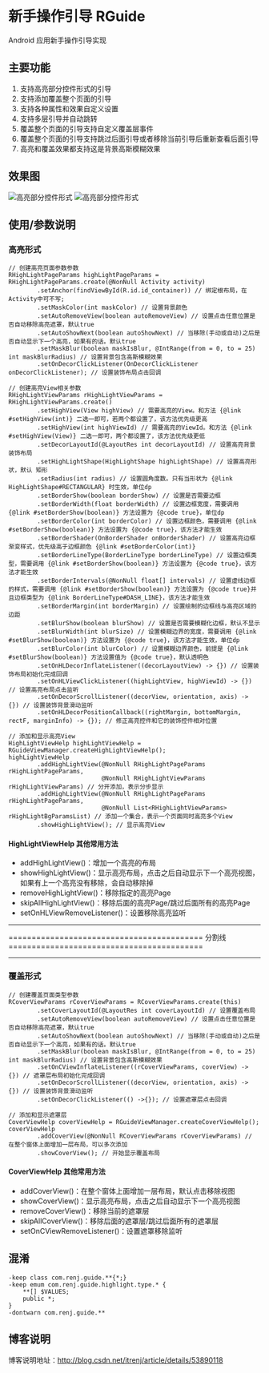 # 新手操作引导 RGuide
Android 应用新手操作引导实现

## 主要功能

1. 支持高亮部分控件形式的引导
2. 支持添加覆盖整个页面的引导  
3. 支持各种属性和效果自定义设置
4. 支持多层引导并自动跳转
5. 覆盖整个页面的引导支持自定义覆盖层事件
6. 覆盖整个页面的引导支持跳过后面引导或者移除当前引导后重新查看后面引导
7. 高亮和覆盖效果都支持这是背景高斯模糊效果

## 效果图
![高亮部分控件形式](https://raw.githubusercontent.com/itrenjunhua/RGuide/master/images/highlight.gif)        ![高亮部分控件形式](https://raw.githubusercontent.com/itrenjunhua/RGuide/master/images/coverview.gif)

## 使用/参数说明

### 高亮形式

	// 创建高亮页面参数参数
	RHighLightPageParams highLightPageParams = RHighLightPageParams.create(@NonNull Activity activity) 
            .setAnchor(findViewById(R.id.id_container)) // 绑定根布局，在Activity中可不写;
            .setMaskColor(int maskColor) // 设置背景颜色
			.setAutoRemoveView(boolean autoRemoveView) // 设置点击任意位置是否自动移除高亮遮罩，默认true
			.setAutoShowNext(boolean autoShowNext) // 当移除(手动或自动)之后是否自动显示下一个高亮，如果有的话。默认true
            .setMaskBlur(boolean maskIsBlur, @IntRange(from = 0, to = 25) int maskBlurRadius) // 设置背景包含高斯模糊效果
            .setOnDecorClickListener(OnDecorClickListener onDecorClickListener); // 设置装饰布局点击回调
			
	// 创建高亮View相关参数
    RHighLightViewParams rHighLightViewParams = RHighLightViewParams.create()
            .setHighView(View highView) // 需要高亮的View。和方法 {@link #setHighView(int)} 二选一即可，若两个都设置了，该方法优先级更高
            .setHighView(int highViewId) // 需要高亮的ViewId。和方法 {@link #setHighView(View)} 二选一即可，两个都设置了，该方法优先级更低
            .setDecorLayoutId(@LayoutRes int decorLayoutId) // 设置高亮背景装饰布局
            .setHighLightShape(HighLightShape highLightShape) // 设置高亮形状，默认 矩形
            .setRadius(int radius) // 设置圆角度数。只有当形状为 {@link HighLightShape#RECTANGULAR} 时生效，单位dp
            .setBorderShow(boolean borderShow) // 设置是否需要边框
            .setBorderWidth(float borderWidth) // 设置边框宽度，需要调用 {@link #setBorderShow(boolean)} 方法设置为 {@code true}，单位dp
            .setBorderColor(int borderColor) // 设置边框颜色，需要调用 {@link #setBorderShow(boolean)} 方法设置为 {@code true}，该方法才能生效
            .setBorderShader(OnBorderShader onBorderShader) // 设置高亮边框渐变样式，优先级高于边框颜色 {@link #setBorderColor(int)}
            .setBorderLineType(BorderLineType borderLineType) // 设置边框类型，需要调用 {@link #setBorderShow(boolean)} 方法设置为 {@code true}，该方法才能生效
            .setBorderIntervals(@NonNull float[] intervals) // 设置虚线边框的样式，需要调用 {@link #setBorderShow(boolean)} 方法设置为 {@code true}并且边框类型为 {@link BorderLineType#DASH_LINE}，该方法才能生效
			.setBorderMargin(int borderMargin) // 设置绘制的边框线与高亮区域的边距
            .setBlurShow(boolean blurShow) // 设置是否需要模糊化边框，默认不显示
            .setBlurWidth(int blurSize) // 设置模糊边界的宽度，需要调用 {@link #setBlurShow(boolean)} 方法设置为 {@code true}，该方法才能生效，单位dp
            .setBlurColor(int blurColor) // 设置模糊边界颜色，前提是 {@link #setBlurShow(boolean)} 方法设置值为 {@code true}，默认透明色
            .setOnHLDecorInflateListener((decorLayoutView) -> {}) // 设置装饰布局初始化完成回调
			.setOnHLViewClickListener((highLightView, highViewId) -> {}) // 设置高亮布局点击监听
			.setOnDecorScrollListener((decorView, orientation, axis) -> {}) // 设置装饰背景滑动监听
            .setOnHLDecorPositionCallback((rightMargin, bottomMargin, rectF, marginInfo) -> {}); // 修正高亮控件和它的装饰控件相对位置

	// 添加和显示高亮View
	HighLightViewHelp highLightViewHelp = RGuideViewManager.createHighLightViewHelp();
	highLightViewHelp
		    .addHighLightView(@NonNull RHighLightPageParams rHighLightPageParams,
		                      @NonNull RHighLightViewParams rHighLightViewParams) // 分开添加，表示分步显示
		    .addHighLightView(@NonNull RHighLightPageParams rHighLightPageParams,
		                      @NonNull List<RHighLightViewParams> rHighLightBgParamsList) // 添加一个集合，表示一个页面同时高亮多个View
		    .showHighLightView(); // 显示高亮View

#### HighLightViewHelp 其他常用方法

* addHighLightView()：增加一个高亮的布局
* showHighLightView()：显示高亮布局，点击之后自动显示下一个高亮视图，如果有上一个高亮没有移除，会自动移除掉
* removeHighLightView()：移除指定的高亮Page
* skipAllHighLightView()：移除后面的高亮Page/跳过后面所有的高亮Page
* setOnHLViewRemoveListener()：设置移除高亮监听


---

========================================== 分割线 ==========================================

---

### 覆盖形式

	// 创建覆盖页面类型参数
	RCoverViewParams rCoverViewParams = RCoverViewParams.create(this)
	        .setCoverLayoutId(@LayoutRes int coverLayoutId) // 设置覆盖布局
			.setAutoRemoveView(boolean autoRemoveView) // 设置点击任意位置是否自动移除高亮遮罩，默认true
			.setAutoShowNext(boolean autoShowNext) // 当移除(手动或自动)之后是否自动显示下一个高亮，如果有的话。默认true
            .setMaskBlur(boolean maskIsBlur, @IntRange(from = 0, to = 25) int maskBlurRadius) // 设置背景包含高斯模糊效果
	        .setOnCViewInflateListener((rCoverViewParams, coverView) -> {}) // 遮罩层布局初始化完成回调
			.setOnDecorScrollListener((decorView, orientation, axis) -> {}) // 设置装饰背景滑动监听
	        .setOnDecorClickListener(() ->{}); // 设置遮罩层点击回调

	// 添加和显示遮罩层
	CoverViewHelp coverViewHelp = RGuideViewManager.createCoverViewHelp();
	coverViewHelp
            .addCoverView(@NonNull RCoverViewParams rCoverViewParams) // 在整个窗体上面增加一层布局，可以多次添加
            .showCoverView(); // 开始显示覆盖布局


#### CoverViewHelp 其他常用方法

* addCoverView()：在整个窗体上面增加一层布局，默认点击移除视图
* showCoverView()：显示高亮布局，点击之后自动显示下一个高亮视图
* removeCoverView()：移除当前的遮罩层
* skipAllCoverView()：移除后面的遮罩层/跳过后面所有的遮罩层
* setOnCViewRemoveListener()：设置遮罩移除监听

## 混淆

    -keep class com.renj.guide.**{*;}
    -keep emum com.renj.guide.highlight.type.* {
        **[] $VALUES;
        public *;
    }
    -dontwarn com.renj.guide.**

## 博客说明
博客说明地址：<http://blog.csdn.net/itrenj/article/details/53890118>